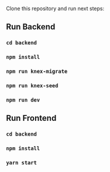 Clone this repository and run next steps:

## Run Backend
### `cd backend`
### `npm install`
### `npm run knex-migrate`
### `npm run knex-seed`
### `npm run dev`


## Run Frontend

### `cd backend`
### `npm install`
### `yarn start`
